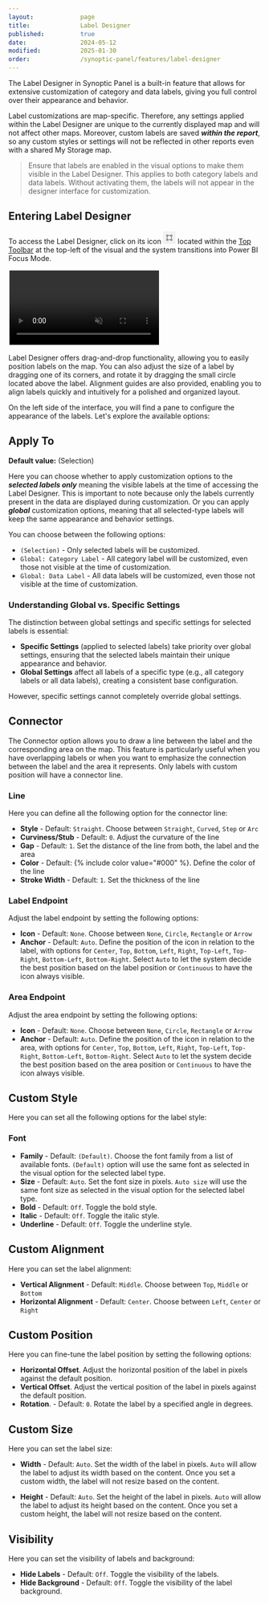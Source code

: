 ```yaml
---
layout:             page
title:              Label Designer
published:          true
date:               2024-05-12
modified:           2025-01-30
order:              /synoptic-panel/features/label-designer
---
```


The Label Designer in Synoptic Panel is a built-in feature that allows for extensive customization of category and data labels, giving you full control over their appearance and behavior.

Label customizations are map-specific. Therefore, any settings applied within the Label Designer are unique to the currently displayed map and will not affect other maps. Moreover, custom labels are saved ***within the report***, so any custom styles or settings will not be reflected in other reports even with a shared My Storage map.

> Ensure that labels are enabled in the visual options to make them visible in the Label Designer. This applies to both category labels and data labels. Without activating them, the labels will not appear in the designer interface for customization.

## Entering Label Designer

To access the Label Designer, click on its icon <img src="images/label-designer-icon.png" width="25" class="nomargin"> located within the [Top Toolbar](toolbars.md#top-toolbar) at the top-left of the visual and the system transitions into Power BI Focus Mode.

<video src="./images/label-designer.mp4" style="clip-path:inset(2px 0 0 2px)" autoplay loop muted></video>

Label Designer offers drag-and-drop functionality, allowing you to easily position labels on the map. You can also adjust the size of a label by dragging one of its corners, and rotate it by dragging the small circle located above the label. Alignment guides are also provided, enabling you to align labels quickly and intuitively for a polished and organized layout.

On the left side of the interface, you will find a pane to configure the appearance of the labels. Let's explore the available options:

## Apply To

**Default value:** (Selection)

Here you can choose whether to apply customization options to the ***selected labels only*** meaning the visible labels at the time of accessing the Label Designer. This is important to note because only the labels currently present in the data are displayed during customization. Or you can apply ***global*** customization options, meaning that all selected-type labels will keep the same appearance and behavior settings.

You can choose between the following options:

- `(Selection)` - Only selected labels will be customized.
- `Global: Category Label` - All category label will be customized, even those not visible at the time of customization.
- `Global: Data Label` - All data labels will be customized, even those not visible at the time of customization.

### Understanding Global vs. Specific Settings

The distinction between global settings and specific settings for selected labels is essential:
- **Specific Settings** (applied to selected labels) take priority over global settings, ensuring that the selected labels maintain their unique appearance and behavior.
- **Global Settings** affect all labels of a specific type (e.g., all category labels or all data labels), creating a consistent base configuration.

However, specific settings cannot completely override global settings.

## Connector

The Connector option allows you to draw a line between the label and the corresponding area on the map. This feature is particularly useful when you have overlapping labels or when you want to emphasize the connection between the label and the area it represents. Only labels with custom position will have a connector line.

### Line

Here you can define all the following option for the connector line:
- **Style** - Default: `Straight`. Choose between `Straight`, `Curved`, `Step` or `Arc`
- **Curviness/Stub** - Default: `0`. Adjust the curvature of the line
- **Gap** - Default: `1`. Set the distance of the line from both, the label and the area
- **Color** - Default: {% include color value="#000" %}. Define the color of the line
- **Stroke Width** - Default: `1`. Set the thickness of the line

### Label Endpoint

Adjust the label endpoint by setting the following options:
- **Icon** - Default: `None`. Choose between `None`, `Circle`, `Rectangle` or `Arrow`
- **Anchor** - Default: `Auto`. Define the position of the icon in relation to the label, with options for `Center`, `Top`, `Bottom`, `Left`, `Right`, `Top-Left`, `Top-Right`, `Bottom-Left`, `Bottom-Right`. Select `Auto` to let the system decide the best position based on the label position or `Continuous` to have the icon always visible.

### Area Endpoint

Adjust the area endpoint by setting the following options:
- **Icon** - Default: `None`. Choose between `None`, `Circle`, `Rectangle` or `Arrow`
- **Anchor** - Default: `Auto`. Define the position of the icon in relation to the area, with options for `Center`, `Top`, `Bottom`, `Left`, `Right`, `Top-Left`, `Top-Right`, `Bottom-Left`, `Bottom-Right`. Select `Auto` to let the system decide the best position based on the area position or `Continuous` to have the icon always visible.

## Custom Style

Here you can set all the following options for the label style:

### Font

- **Family** - Default: `(Default)`. Choose the font family from a list of available fonts. `(Default)` option will use the same font as selected in the visual option for the selected label type.
- **Size** - Default: `Auto`. Set the font size in pixels. `Auto size` will use the same font size as selected in the visual option for the selected label type.
- **Bold** - Default: `Off`. Toggle the bold style.
- **Italic** - Default: `Off`. Toggle the italic style.
- **Underline** - Default: `Off`. Toggle the underline style.

## Custom Alignment

Here you can set the label alignment:

- **Vertical Alignment** - Default: `Middle`. Choose between `Top`, `Middle` or `Bottom`
- **Horizontal Alignment** - Default: `Center`. Choose between `Left`, `Center` or `Right`

## Custom Position

Here you can fine-tune the label position by setting the following options:

- **Horizontal Offset**. Adjust the horizontal position of the label in pixels against the default position.
- **Vertical Offset**. Adjust the vertical position of the label in pixels against the default position.
- **Rotation**.  - Default: `0`. Rotate the label by a specified angle in degrees.

## Custom Size

Here you can set the label size:

- **Width** - Default: `Auto`. Set the width of the label in pixels. `Auto` will allow the label to adjust its width based on the content. Once you set a custom width, the label will not resize based on the content.

- **Height** - Default: `Auto`. Set the height of the label in pixels. `Auto` will allow the label to adjust its height based on the content. Once you set a custom height, the label will not resize based on the content.

## Visibility

Here you can set the visibility of labels and background:

- **Hide Labels** - Default: `Off`. Toggle the visibility of the labels.
- **Hide Background** - Default: `Off`. Toggle the visibility of the label background.